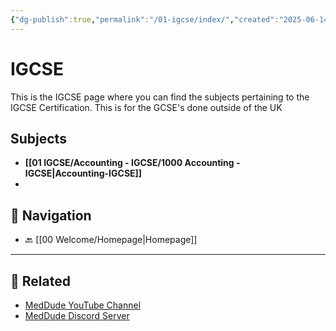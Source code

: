 ```yaml
---
{"dg-publish":true,"permalink":"/01-igcse/index/","created":"2025-06-14T07:59:02.610+03:00","updated":"2025-06-19T04:28:47.919+03:00"}
---
```


# IGCSE 

This is the IGCSE page where you can find the subjects pertaining to the IGCSE Certification. This is for the GCSE's done outside of the UK

## Subjects

- **[[01 IGCSE/Accounting - IGCSE/1000 Accounting - IGCSE\|Accounting-IGCSE]]**
- 


## 🧭 Navigation

- 🔙 [[00 Welcome/Homepage\|Homepage]]

---

## 🔗 Related

- [MedDude YouTube Channel](https://www.youtube.com/@MedDudee)
- [MedDude Discord Server](https://discord.com/invite/gQw6Smx8nX)
